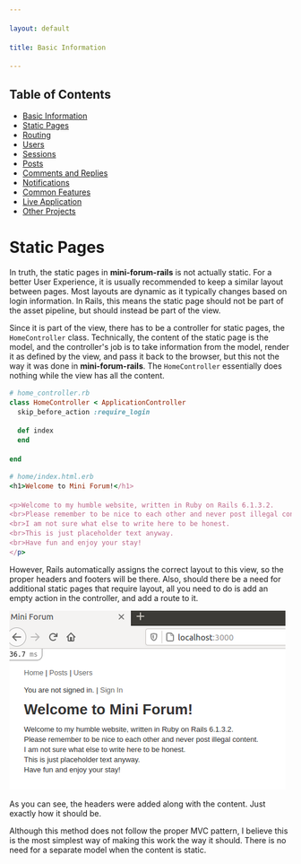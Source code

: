 ```yaml
---

layout: default

title: Basic Information

---
```


## Table of Contents
- [Basic Information](./)
- [Static Pages](./static-pages)
- [Routing](./routing)
- [Users](./users)
- [Sessions](./sessions)
- [Posts](./posts)
- [Comments and Replies](./comments-replies)
- [Notifications](./notifications)
- [Common Features](./common-features)
- [Live Application](./live)
- [Other Projects](https://schwarzer-vulpecula.github.io)

# Static Pages

In truth, the static pages in **mini-forum-rails** is not actually static. For a better User Experience, it is usually recommended to keep a similar layout between pages. Most layouts are dynamic as it typically changes based on login information. In Rails, this means the static page should not be part of the asset pipeline, but should instead be part of the view.

Since it is part of the view, there has to be a controller for static pages, the `HomeController` class. Technically, the content of the static page is the model, and the controller's job is to take information from the model, render it as defined by the view, and pass it back to the browser, but this not the way it was done in **mini-forum-rails**. The `HomeController` essentially does nothing while the view has all the content.

```ruby
# home_controller.rb
class HomeController < ApplicationController
  skip_before_action :require_login

  def index
  end

end
```

```ruby
# home/index.html.erb
<h1>Welcome to Mini Forum!</h1>

<p>Welcome to my humble website, written in Ruby on Rails 6.1.3.2.
<br>Please remember to be nice to each other and never post illegal content.
<br>I am not sure what else to write here to be honest.
<br>This is just placeholder text anyway.
<br>Have fun and enjoy your stay!
</p>
```

However, Rails automatically assigns the correct layout to this view, so the proper headers and footers will be there. Also, should there be a need for additional static pages that require layout, all you need to do is add an empty action in the controller, and add a route to it.

![Home Page](./home-page.png)

As you can see, the headers were added along with the content. Just exactly how it should be.

Although this method does not follow the proper MVC pattern, I believe this is the most simplest way of making this work the way it should. There is no need for a separate model when the content is static.
